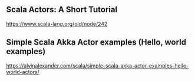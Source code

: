 ## Scala Actors: A Short Tutorial

https://www.scala-lang.org/old/node/242

## Simple Scala Akka Actor examples (Hello, world examples)

https://alvinalexander.com/scala/simple-scala-akka-actor-examples-hello-world-actors/
